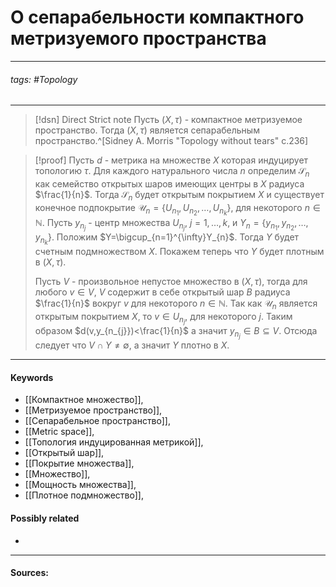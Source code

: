 # О сепарабельности компактного метризуемого пространства
***
###### tags: #Topology  
***
>[!dsn] Direct Strict note
>Пусть $(X,\tau)$ - компактное метризуемое пространство. Тогда $(X,\tau)$ является сепарабельным пространство.^[Sidney A. Morris "Topology without tears" с.236]


>[!proof]
>Пусть $d$ - метрика на множестве $X$ которая индуцирует топологию $\tau$. Для каждого натурального числа $n$ определим $\mathcal{S}_{n}$ как семейство открытых шаров имеющих центры в $X$ радиуса $\frac{1}{n}$. Тогда $\mathcal{S}_{n}$  будет открытым покрытием $X$ и существует конечное подпокрытие $\mathcal{U}_{n}=\left\{U_{n_{1}},U_{n_{2}},\dots,U_{n_{k}}\right\}$, для некоторого $n\in\mathbb{N}$. Пусть $y_{n_{j}}$ - центр множества $U_{n_{j}}$, $j=1,\dots,k$, и $Y_{n}=\{y_{n_{1}},y_{n_{2}},\dots,y_{n_{k}}\}$. Положим $Y=\bigcup_{n=1}^{\infty}Y_{n}$. Тогда $Y$ будет счетным подмножеством $X$. Покажем теперь что $Y$ будет плотным в $(X,\tau)$.
>
>Пусть $V$ - произвольное непустое множество в $(X,\tau)$, тогда для любого $v\in V$, $V$ содержит в себе открытый шар $B$ радиуса $\frac{1}{n}$ вокруг $v$ для некоторого $n\in\mathbb{N}$. Так как $\mathcal{U}_{n}$ является открытым покрытием $X$, то $v\in U_{n_{j}}$, для некоторого $j$. Таким образом $d(v,y_{n_{j}})<\frac{1}{n}$ а значит $y_{n_{j}}\in B\subseteq V$. Отсюда следует что $V\cap Y\ne\emptyset$, а значит $Y$ плотно в $X$.

***
#### Keywords
- [[Компактное множество]],
- [[Метризуемое пространство]],
- [[Сепарабельное пространство]],
- [[Metric space]],
- [[Топология индуцированная метрикой]],
- [[Открытый шар]],
- [[Покрытие множества]],
- [[Множество]],
- [[Мощность множества]],
- [[Плотное подмножество]],
#### Possibly related
- 
***
#### Sources: